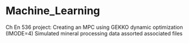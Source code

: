 # Machine_Learning
Ch En 536 project:
Creating an MPC using GEKKO dynamic optimization (IMODE=4)
Simulated mineral processing data
assorted associated files
